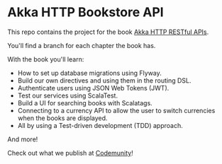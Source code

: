 # Akka HTTP Bookstore API

This repo contains the project for the book [Akka HTTP RESTful APIs](http://bit.ly/leanpub-akka-book).

You'll find a branch for each chapter the book has.

With the book you'll learn:

- How to set up database migrations using Flyway.
- Build our own directives and using them in the routing DSL.
- Authenticate users using JSON Web Tokens (JWT).
- Test our services using ScalaTest.
- Build a UI for searching books with Scalatags.
- Connecting to a currency API to allow the user to switch currencies when the books are displayed.
- All by using a Test-driven development (TDD) approach.

And more!

Check out what we publish at [Codemunity](https://www.codemunity.io/)!
